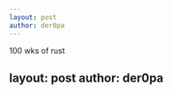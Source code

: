 ```yaml
---
layout: post
author: der0pa
---
```


100 wks of rust

layout: post
author: der0pa
---

```rust



```